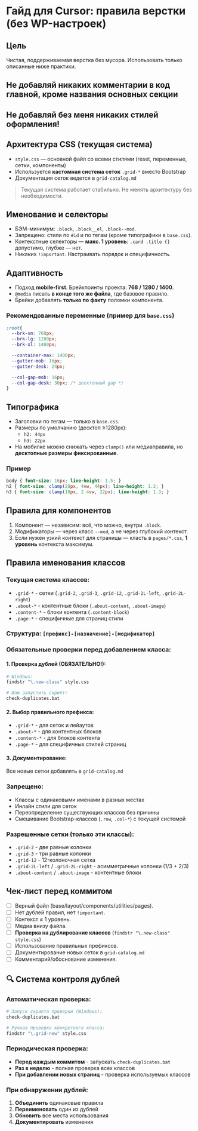 # Гайд для Cursor: правила верстки (без WP-настроек)

## Цель
Чистая, поддерживаемая верстка без мусора. Использовать только описанные ниже практики.

## Не добавляй никаких комментарии в код главной, кроме названия основных секции

## Не добавляй без меня никаких стилей оформления!

## Архитектура CSS (текущая система)
- `style.css` — основной файл со всеми стилями (reset, переменные, сетки, компоненты)
- Используется **кастомная система сеток** `.grid-*` вместо Bootstrap
- Документация сеток ведется в `grid-catalog.md`

> Текущая система работает стабильно. Не менять архитектуру без необходимости.

## Именование и селекторы
- БЭМ-минимум: `.block`, `.block__el`, `.block--mod`.
- Запрещено: стили по `#id` и по тегам (кроме типографики в `base.css`).
- Контекстные селекторы — **макс. 1 уровень**: `.card .title {}` допустимо, глубже — нет.
- Никаких `!important`. Настраивать порядок и специфичность.

## Адаптивность
- Подход **mobile-first**. Брейкпоинты проекта: **768 / 1280 / 1400**.
- `@media` писать **в конце того же файла**, где базовое правило.
- Брейки добавлять **только по факту** поломки компонента.

### Рекомендованные переменные (пример для `base.css`)
```css
:root{
  --brk-sm: 768px;
  --brk-lg: 1280px;
  --brk-xl: 1400px;

  --container-max: 1400px;
  --gutter-mob: 16px;
  --gutter-desk: 24px;

  --col-gap-mob: 16px;
  --col-gap-desk: 30px; /* десктопный gap */
}
```

## Типографика
- Заголовки по тегам — только в `base.css`.
- Размеры по умолчанию (десктоп ≥1280px):
  - `h2: 44px`
  - `h3: 22px`
- На мобилке можно снижать через `clamp()` или медиаправила, но **десктопные размеры фиксированные**.

### Пример
```css
body { font-size: 16px; line-height: 1.5; }
h2 { font-size: clamp(28px, 4vw, 44px); line-height: 1.2; }
h3 { font-size: clamp(18px, 2.4vw, 22px); line-height: 1.3; }
```

## Правила для компонентов
1. Компонент — независим: всё, что можно, внутри `.block`.
2. Модификаторы — через класс `--mod`, а не через глубокий контекст.
3. Если нужен узкий контекст для страницы — класть в `pages/*.css`, **1 уровень** контекста максимум.

## Правила именования классов

### Текущая система классов:
- `.grid-*` - сетки (`.grid-2`, `.grid-3`, `.grid-12`, `.grid-2L-left`, `.grid-2L-right`)
- `.about-*` - контентные блоки (`.about-content`, `.about-image`)
- `.content-*` - блоки контента (`.content-block`)
- `.page-*` - специфичные для страниц стили

### Структура: `[префикс]-[назначение]-[модификатор]`

### Обязательные проверки перед добавлением класса:
#### 1. **Проверка дублей (ОБЯЗАТЕЛЬНО!):**
```bash
# Windows:
findstr "\.new-class" style.css

# Или запустить скрипт:
check-duplicates.bat
```

#### 2. **Выбор правильного префикса:**
- `.grid-*` - для сеток и лейаутов
- `.about-*` - для контентных блоков  
- `.content-*` - для блоков контента
- `.page-*` - для специфичных стилей страниц

#### 3. **Документирование:**
Все новые сетки добавлять в `grid-catalog.md`

### Запрещено:
- Классы с одинаковыми именами в разных местах
- Инлайн стили для сеток
- Переопределение существующих классов без причины
- Смешивание Bootstrap-классов (`.row`, `.col-*`) с текущей системой

### Разрешенные сетки (только эти классы):
- `.grid-2` - две равные колонки
- `.grid-3` - три равные колонки  
- `.grid-12` - 12-колоночная сетка
- `.grid-2L-left` / `.grid-2L-right` - асимметричные колонки (1/3 + 2/3)
- `.about-content` / `.about-image` - контентные блоки

## Чек-лист перед коммитом
- [ ] Верный файл (base/layout/components/utilities/pages).
- [ ] Нет дублей правил, нет `!important`.
- [ ] Контекст ≤ 1 уровень.
- [ ] Медиа внизу файла.
- [ ] **Проверка на дублирование классов** (`findstr "\.new-class" style.css`)
- [ ] Использование правильных префиксов.
- [ ] Документирование новых сеток в `grid-catalog.md`
- [ ] Комментарий/обоснование изменения.

## 🔍 Система контроля дублей

### Автоматическая проверка:
```bash
# Запуск скрипта проверки (Windows):
check-duplicates.bat

# Ручная проверка конкретного класса:
findstr "\.grid-new" style.css
```

### Периодическая проверка:
- **Перед каждым коммитом** - запускать `check-duplicates.bat`
- **Раз в неделю** - полная проверка всех классов
- **При добавлении новых страниц** - проверка используемых классов

### При обнаружении дублей:
1. **Объединить** одинаковые правила
2. **Переименовать** один из дублей
3. **Обновить** все места использования
4. **Документировать** изменения
